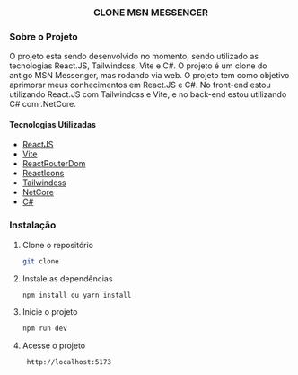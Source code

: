 <h3 align="center">CLONE MSN MESSENGER</h3>

### Sobre o Projeto

O projeto esta sendo desenvolvido no momento, sendo utilizado as tecnologias React.JS, Tailwindcss, Vite e C#. O projeto é um clone do antigo MSN Messenger, mas rodando via web. O projeto tem como objetivo aprimorar meus conhecimentos em React.JS e C#.
No front-end estou utilizando React.JS com Tailwindcss e Vite, e no back-end estou utilizando C# com .NetCore.

#### Tecnologias Utilizadas

* [ReactJS](https://react.dev/)
* [Vite](https://vite.dev/)
* [ReactRouterDom](https://www.npmjs.com/package/react-router-dom)
* [ReactIcons](https://react-icons.github.io/react-icons/)
* [Tailwindcss](https://tailwindcss.com/)
* [NetCore](https://dotnet.microsoft.com/pt-br/download/dotnet/8.0)
* [C#](https://dotnet.microsoft.com/pt-br/languages/csharp)


### Instalação

1. Clone o repositório
   ```sh
   git clone
   ```
2. Instale as dependências
   ```sh
   npm install ou yarn install
   ```
3. Inicie o projeto
   ```sh
   npm run dev
   ```
4. Acesse o projeto
   ```sh
    http://localhost:5173
    ```





